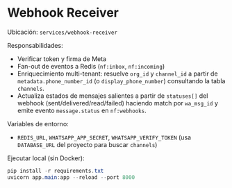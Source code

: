 # Webhook Receiver

Ubicación: `services/webhook-receiver`

Responsabilidades:
- Verificar token y firma de Meta
- Fan-out de eventos a Redis (`nf:inbox`, `nf:incoming`)
- Enriquecimiento multi-tenant: resuelve `org_id` y `channel_id` a partir de `metadata.phone_number_id` (o `display_phone_number`) consultando la tabla `channels`.
- Actualiza estados de mensajes salientes a partir de `statuses[]` del webhook (sent/delivered/read/failed) haciendo match por `wa_msg_id` y emite evento `message.status` en `nf:webhooks`.

Variables de entorno:
- `REDIS_URL`, `WHATSAPP_APP_SECRET`, `WHATSAPP_VERIFY_TOKEN`
  (usa `DATABASE_URL` del proyecto para buscar `channels`)

Ejecutar local (sin Docker):
```powershell
pip install -r requirements.txt
uvicorn app.main:app --reload --port 8000
```
